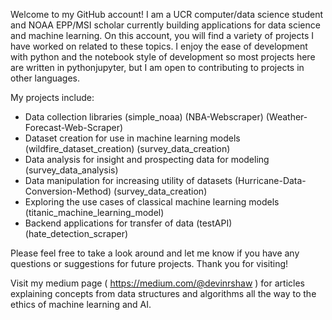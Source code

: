 
<!---
DevinRShaw/DevinRShaw is a ✨ special ✨ repository because its `README.md` (this file) appears on your GitHub profile.
You can click the Preview link to take a look at your changes.
--->
Welcome to my GitHub account! I am a UCR computer/data science student and NOAA EPP/MSI scholar currently building applications for data science and machine learning. On this account, you will find a variety of projects I have worked on related to these topics. I enjoy the ease of development with python and the notebook style of development so most projects here are written in pythonjupyter, but I am open to contributing to projects in other languages.

My projects include:

- Data collection libraries (simple_noaa) (NBA-Webscraper) (Weather-Forecast-Web-Scraper)
- Dataset creation for use in machine learning models (wildfire_dataset_creation) (survey_data_creation)
- Data analysis for insight and prospecting data for modeling (survey_data_analysis)
- Data manipulation for increasing utility of datasets (Hurricane-Data-Conversion-Method) (survey_data_creation)
- Exploring the use cases of classical machine learning models (titanic_machine_learning_model)
- Backend applications for transfer of data (testAPI) (hate_detection_scraper)


Please feel free to take a look around and let me know if you have any questions or suggestions for future projects. Thank you for visiting!

Visit my medium page ( https://medium.com/@devinrshaw ) for articles explaining concepts from data structures and algorithms all the way to the ethics of machine learning and AI.

